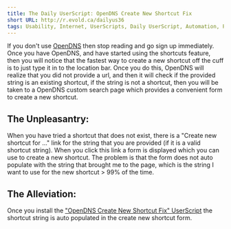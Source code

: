 ```yaml
---
title: The Daily UserScript: OpenDNS Create New Shortcut Fix
short URL: http://r.evold.ca/dailyus36
tags: Usability, Internet, UserScripts, Daily UserScript, Automation, Productivity
---
```

If you don't use <a title="OpenDNS" rel="external nofollow" rev="vote-for" target="_blank" href="http://www.opendns.com/">OpenDNS</a> then stop reading and go sign up immediately.
Once you have OpenDNS, and have started using the shortcuts feature, then you will notice that the fastest way to create a new shortcut off the cuff is to just type it in to the location bar.
Once you do this, OpenDNS will realize that you did not provide a url, and then it will check if the provided string is an existing shortcut, if the string is not a shortcut, then you will be taken to a OpenDNS custom search page which provides a convenient form to create a new shortcut.
</p>

<h2>The Unpleasantry:</h2>
<p>
When you have tried a shortcut that does not exist, there is a "Create new shortcut for ..." link for the string that you are provided (if it is a valid shortcut string). When you click this link a form is displayed which you can use to create a new shortcut. The problem is that the form does not auto populate with the string that brought me to the page, which is the string I want to use for the new shortcut &gt; 99% of the time.
</p>

<h2>The Alleviation:</h2>
<p>
Once you install the <a href="http://userscripts.org/scripts/show/56857" title="OpenDNS Create New Shortcut Fix" rel="external nofollow" target="_blank" rev="vote-for">"OpenDNS Create New Shortcut Fix" UserScript</a> the shortcut string is auto populated in the create new shortcut form.
